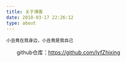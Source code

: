 ```yaml
---
title: 关于博客
date: 2018-03-17 22:26:12
type: about
---
```

    小丑竟在我身边，小丑竟是我自己

&emsp;&emsp;github仓库：<https://github.com/lyfZhixing>
